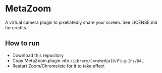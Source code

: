 # MetaZoom

A virtual camera plugin to pixellatedly share your screen. See LICENSE.md for credits.

## How to run

* Download this repository
* Copy MetaZoom.plugin into `/Library/CoreMediaIO/Plug-Ins/DAL`
* Restart Zoom/Chrome/etc for it to take effect
